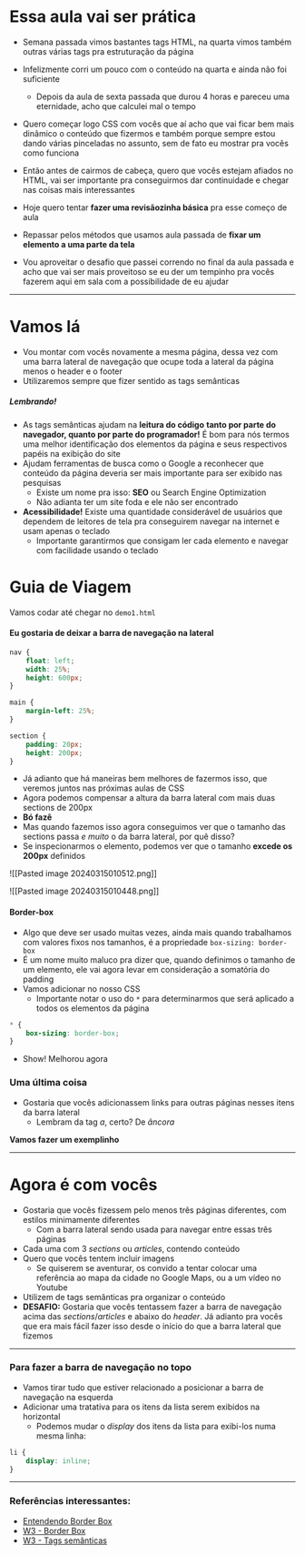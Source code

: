 
# Essa aula vai ser prática

- Semana passada vimos bastantes tags HTML, na quarta vimos também outras várias tags pra estruturação da página
- Infelizmente corri um pouco com o conteúdo na quarta e ainda não foi suficiente
	 - Depois da aula de sexta passada que durou 4 horas e pareceu uma eternidade, acho que calculei mal o tempo

- Quero começar logo CSS com vocês que aí acho que vai ficar bem mais dinâmico o conteúdo que fizermos e também porque sempre estou dando várias pinceladas no assunto, sem de fato eu mostrar pra vocês como funciona
- Então antes de cairmos de cabeça, quero que vocês estejam afiados no HTML, vai ser importante pra conseguirmos dar continuidade e chegar nas coisas mais interessantes

- Hoje quero tentar **fazer uma revisãozinha básica** pra esse começo de aula
- Repassar pelos métodos que usamos aula passada de **fixar um elemento a uma parte da tela**
- Vou aproveitar o desafio que passei correndo no final da aula passada e acho que vai ser mais proveitoso se eu der um tempinho pra vocês fazerem aqui em sala com a possibilidade de eu ajudar

---

# Vamos lá

- Vou montar com vocês novamente a mesma página, dessa vez com uma barra lateral de navegação que ocupe toda a lateral da página menos o header e o footer
- Utilizaremos sempre que fizer sentido as tags semânticas
##### Lembrando!
- As tags semânticas ajudam na **leitura do código** **tanto por parte do navegador, quanto por parte do programador!** É bom para nós termos uma melhor identificação dos elementos da página e seus respectivos papéis na exibição do site
- Ajudam ferramentas de busca como o Google a reconhecer que conteúdo da página deveria ser mais importante para ser exibido nas pesquisas
	- Existe um nome pra isso: **SEO** ou Search Engine Optimization
	- Não adianta ter um site foda e ele não ser encontrado
- **Acessibilidade!** Existe uma quantidade considerável de usuários que dependem de leitores de tela pra conseguirem navegar na internet e usam apenas o teclado
	- Importante garantirmos que consigam ler cada elemento e navegar com facilidade usando o teclado


# Guia de Viagem

Vamos codar até chegar no `demo1.html`

#### Eu gostaria de deixar a barra de navegação na lateral
```css
nav {
	float: left;
	width: 25%;
	height: 600px;
}

main {
	margin-left: 25%;
}

section {
	padding: 20px;
	height: 200px;
}
```
- Já adianto que há maneiras bem melhores de fazermos isso, que veremos juntos nas próximas aulas de CSS
- Agora podemos compensar a altura da barra lateral com mais duas sections de 200px
- **Bó fazê**
- Mas quando fazemos isso agora conseguimos ver que o tamanho das sections passa *e muito* o da barra lateral, por quê disso?
- Se inspecionarmos o elemento, podemos ver que o tamanho **excede os 200px** definidos

![[Pasted image 20240315010512.png]]

![[Pasted image 20240315010448.png]]

#### Border-box
- Algo que deve ser usado muitas vezes, ainda mais quando trabalhamos com valores fixos nos tamanhos, é a propriedade `box-sizing: border-box`
- É um nome muito maluco pra dizer que, quando definimos o tamanho de um elemento, ele vai agora levar em consideração a somatória do padding
- Vamos adicionar no nosso CSS
	-  Importante notar o uso do `*` para determinarmos que será aplicado a todos os elementos da página
```css
* {
	box-sizing: border-box;
}
```
- Show! Melhorou agora


### Uma última coisa

- Gostaria que vocês adicionassem links para outras páginas nesses itens da barra lateral
	 - Lembram da tag *a*, certo? De *âncora*

**Vamos fazer um exemplinho**

---

# Agora é com vocês

- Gostaria que vocês fizessem pelo menos três páginas diferentes, com estilos minimamente diferentes
	- Com a barra lateral sendo usada para navegar entre essas três páginas
- Cada uma com 3 *sections* ou *articles*, contendo conteúdo
- Quero que vocês tentem incluir imagens
	- Se quiserem se aventurar, os convido a tentar colocar uma referência ao mapa da cidade no Google Maps, ou a um vídeo no Youtube
- Utilizem de tags semânticas pra organizar o conteúdo
- **DESAFIO:** Gostaria que vocês tentassem fazer a barra de navegação acima das *sections*/*articles* e abaixo do *header*. Já adianto pra vocês que era mais fácil fazer isso desde o início do que a barra lateral que fizemos

---

### Para fazer a barra de navegação no topo

- Vamos tirar tudo que estiver relacionado a posicionar a barra de navegação na esquerda
- Adicionar uma tratativa para os itens da lista serem exibidos na horizontal
	- Podemos mudar o *display* dos itens da lista para exibi-los numa mesma linha:
```css
li {
	display: inline;
}
```

---

### Referências interessantes:

-  [Entendendo Border Box](https://www.alura.com.br/artigos/entendendo-como-funciona-box-model-e-o-box-sizing?utm_term=&utm_campaign=&utm_source=adwords&utm_medium=ppc&hsa_acc=7964138385&hsa_cam=20987928442&hsa_grp=157916200306&hsa_ad=689395782879&hsa_src=g&hsa_tgt=dsa-2273097816642&hsa_kw=&hsa_mt=&hsa_net=adwords&hsa_ver=3&gad_source=1&gclid=Cj0KCQjwncWvBhD_ARIsAEb2HW_oXv_taYCjPVPmQepbgGvB7qhiCyKNVQ3d-hLkK2w-uS_sLdNGS0MaArKkEALw_wcB)
- [W3 - Border Box](https://www.w3schools.com/css/css3_box-sizing.asp)
- [W3 - Tags semânticas](https://www.w3schools.com/html/html5_semantic_elements.asp)
